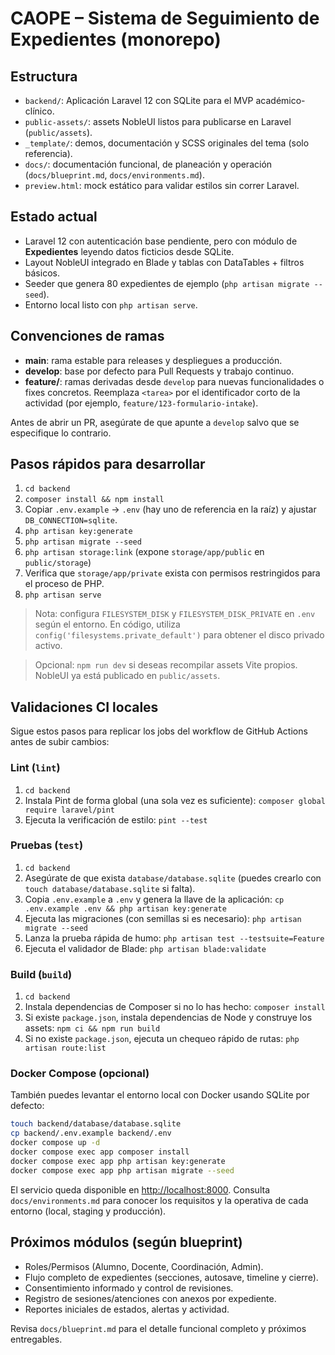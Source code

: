 # CAOPE – Sistema de Seguimiento de Expedientes (monorepo)

## Estructura
- `backend/`: Aplicación Laravel 12 con SQLite para el MVP académico-clínico.
- `public-assets/`: assets NobleUI listos para publicarse en Laravel (`public/assets`).
- `_template/`: demos, documentación y SCSS originales del tema (solo referencia).
- `docs/`: documentación funcional, de planeación y operación (`docs/blueprint.md`, `docs/environments.md`).
- `preview.html`: mock estático para validar estilos sin correr Laravel.

## Estado actual
- Laravel 12 con autenticación base pendiente, pero con módulo de **Expedientes** leyendo datos ficticios desde SQLite.
- Layout NobleUI integrado en Blade y tablas con DataTables + filtros básicos.
- Seeder que genera 80 expedientes de ejemplo (`php artisan migrate --seed`).
- Entorno local listo con `php artisan serve`.

## Convenciones de ramas
- **main**: rama estable para releases y despliegues a producción.
- **develop**: base por defecto para Pull Requests y trabajo continuo.
- **feature/<tarea>**: ramas derivadas desde `develop` para nuevas funcionalidades o fixes concretos. Reemplaza `<tarea>` por el identificador corto de la actividad (por ejemplo, `feature/123-formulario-intake`).

Antes de abrir un PR, asegúrate de que apunte a `develop` salvo que se especifique lo contrario.

## Pasos rápidos para desarrollar
1. `cd backend`
2. `composer install && npm install`
3. Copiar `.env.example` → `.env` (hay uno de referencia en la raíz) y ajustar `DB_CONNECTION=sqlite`.
4. `php artisan key:generate`
5. `php artisan migrate --seed`
6. `php artisan storage:link` (expone `storage/app/public` en `public/storage`)
7. Verifica que `storage/app/private` exista con permisos restringidos para el proceso de PHP.
8. `php artisan serve`

> Nota: configura `FILESYSTEM_DISK` y `FILESYSTEM_DISK_PRIVATE` en `.env` según el entorno. En código, utiliza `config('filesystems.private_default')` para obtener el disco privado activo.

> Opcional: `npm run dev` si deseas recompilar assets Vite propios. NobleUI ya está publicado en `public/assets`.

## Validaciones CI locales

Sigue estos pasos para replicar los jobs del workflow de GitHub Actions antes de subir cambios:

### Lint (`lint`)
1. `cd backend`
2. Instala Pint de forma global (una sola vez es suficiente): `composer global require laravel/pint`
3. Ejecuta la verificación de estilo: `pint --test`

### Pruebas (`test`)
1. `cd backend`
2. Asegúrate de que exista `database/database.sqlite` (puedes crearlo con `touch database/database.sqlite` si falta).
3. Copia `.env.example` a `.env` y genera la llave de la aplicación: `cp .env.example .env && php artisan key:generate`
4. Ejecuta las migraciones (con semillas si es necesario): `php artisan migrate --seed`
5. Lanza la prueba rápida de humo: `php artisan test --testsuite=Feature`
6. Ejecuta el validador de Blade: `php artisan blade:validate`

### Build (`build`)
1. `cd backend`
2. Instala dependencias de Composer si no lo has hecho: `composer install`
3. Si existe `package.json`, instala dependencias de Node y construye los assets: `npm ci && npm run build`
4. Si no existe `package.json`, ejecuta un chequeo rápido de rutas: `php artisan route:list`

### Docker Compose (opcional)

También puedes levantar el entorno local con Docker usando SQLite por defecto:

```bash
touch backend/database/database.sqlite
cp backend/.env.example backend/.env
docker compose up -d
docker compose exec app composer install
docker compose exec app php artisan key:generate
docker compose exec app php artisan migrate --seed
```

El servicio queda disponible en <http://localhost:8000>. Consulta `docs/environments.md` para conocer los requisitos y la operativa de cada entorno (local, staging y producción).

## Próximos módulos (según blueprint)
- Roles/Permisos (Alumno, Docente, Coordinación, Admin).
- Flujo completo de expedientes (secciones, autosave, timeline y cierre).
- Consentimiento informado y control de revisiones.
- Registro de sesiones/atenciones con anexos por expediente.
- Reportes iniciales de estados, alertas y actividad.

Revisa `docs/blueprint.md` para el detalle funcional completo y próximos entregables.

